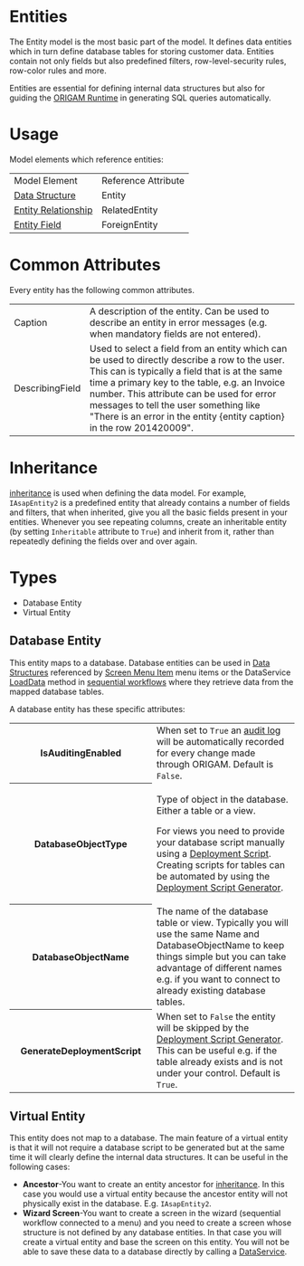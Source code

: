 # Entities

The Entity model is the most basic part of the model. It defines data entities which in turn define database tables for storing customer data. Entities contain not only fields but also predefined filters, row-level-security rules, row-color rules and more.

Entities are essential for defining internal data structures but also for guiding the [ORIGAM Runtime](/t/ORIGAM-Runtime) in generating SQL queries automatically.

# Usage

Model elements which reference entities:

|                                         |                     |
|-----------------------------------------|---------------------|
| Model Element                           | Reference Attribute |
| [Data Structure](/t/Data-Structures)    | Entity              |
| [Entity Relationship](/t/Relationships) | RelatedEntity       |
| [Entity Field](/t/Fields)               | ForeignEntity       |

# Common Attributes

Every entity has the following common attributes.

|                 |                                                                                                                                                                                                                                                                                                                                                                   |
|-----------------|-------------------------------------------------------------------------------------------------------------------------------------------------------------------------------------------------------------------------------------------------------------------------------------------------------------------------------------------------------------------|
| Caption         | A description of the entity. Can be used to describe an entity in error messages (e.g. when mandatory fields are not entered).                                                                                                                                                                                                                                    |
| DescribingField | Used to select a field from an entity which can be used to directly describe a row to the user. This can is typically a field that is at the same time a primary key to the table, e.g. an Invoice number. This attribute can be used for error messages to tell the user something like "There is an error in the entity {entity caption} in the row 201420009". |

# Inheritance

[inheritance](/t/Inheritance) is used when defining the data model. For example, `IAsapEntity2` is a predefined entity that already contains a number of fields and filters, that when inherited, give you all the basic fields present in your entities. Whenever you see repeating columns, create an inheritable entity (by setting `Inheritable` attribute to `True`) and inherit from it, rather than repeatedly defining the fields over and over again.

# Types

-   Database Entity
-   Virtual Entity

## Database Entity

This entity maps to a database. Database entities can be used in [Data Structures](/t/Data-Structures) referenced by [Screen Menu Item](/t/Screen-Menu-Item) menu items or the DataService [LoadData](/t/LoadData-Method) method in [sequential workflows](/t/Sequential-Workflows) where they retrieve data from the mapped database tables.

A database entity has these specific attributes:

<table class="confluenceTable">
<colgroup>
<col style="width: 50%" />
<col style="width: 50%" />
</colgroup>
<tbody>
<tr class="odd">
<th class="confluenceTh">IsAuditingEnabled</th>
<td class="confluenceTd">When set to <code>True</code> an <a href="/t/Data-Audit-Log">audit log</a> will be automatically recorded for every change made through ORIGAM. Default is <code>False</code>.</td>
</tr>
<tr class="even">
<th class="confluenceTh">DatabaseObjectType</th>
<td class="confluenceTd"><p>Type of object in the database. Either a table or a view.</p>
<p>For views you need to provide your database script manually using a <a href="/t/Deployment">Deployment Script</a>. Creating scripts for tables can be automated by using the <a href="/t/Deployment-Script-Generator">Deployment Script Generator</a>.</p></td>
</tr>
<tr class="odd">
<th class="confluenceTh">DatabaseObjectName</th>
<td class="confluenceTd">The name of the database table or view. Typically you will use the same Name and DatabaseObjectName to keep things simple but you can take advantage of different names e.g. if you want to connect to already existing database tables.</td>
</tr>
<tr class="even">
<th class="confluenceTh">GenerateDeploymentScript</th>
<td class="confluenceTd">When set to <code>False</code> the entity will be skipped by the <a href="/t/Deployment-Script-Generator">Deployment Script Generator</a>. This can be useful e.g. if the table already exists and is not under your control. Default is <code>True</code>.</td>
</tr>
</tbody>
</table>

## Virtual Entity

This entity does not map to a database. The main feature of a virtual entity is that it will not require a database script to be generated but at the same time it will clearly define the internal data structures. It can be useful in the following cases:

-   **Ancestor**-You want to create an entity ancestor for [inheritance](/t/Inheritance). In this case you would use a virtual entity because the ancestor entity will not physically exist in the database. E.g. `IAsapEntity2`.
-   **Wizard Screen**-You want to create a screen in the wizard (sequential workflow connected to a menu) and you need to create a screen whose structure is not defined by any database entities. In that case you will create a virtual entity and base the screen on this entity. You will not be able to save these data to a database directly by calling a [DataService](/t/DataService).
